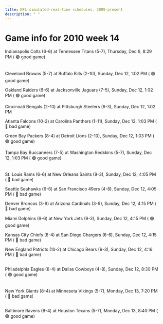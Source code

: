```yaml
---
title: NFL simulated-real-time schedules, 2009-present
description: " "
---
```


# Game info for 2010 week 14

Indianapolis Colts (6-6) at Tennessee Titans (5-7), Thursday, Dec 9, 8:29 PM (	:green_circle: good game)

<br/>Cleveland Browns (5-7) at Buffalo Bills (2-10), Sunday, Dec 12, 1:02 PM (	:green_circle: good game)

Oakland Raiders (6-6) at Jacksonville Jaguars (7-5), Sunday, Dec 12, 1:02 PM (	:green_circle: good game)

Cincinnati Bengals (2-10) at Pittsburgh Steelers (9-3), Sunday, Dec 12, 1:02 PM

Atlanta Falcons (10-2) at Carolina Panthers (1-11), Sunday, Dec 12, 1:03 PM (	:red_circle: bad game)

Green Bay Packers (8-4) at Detroit Lions (2-10), Sunday, Dec 12, 1:03 PM (	:green_circle: good game)

Tampa Bay Buccaneers (7-5) at Washington Redskins (5-7), Sunday, Dec 12, 1:03 PM (	:green_circle: good game)

<br/>St. Louis Rams (6-6) at New Orleans Saints (9-3), Sunday, Dec 12, 4:05 PM (	:red_circle: bad game)

Seattle Seahawks (6-6) at San Francisco 49ers (4-8), Sunday, Dec 12, 4:05 PM (	:red_circle: bad game)

Denver Broncos (3-9) at Arizona Cardinals (3-9), Sunday, Dec 12, 4:15 PM (	:red_circle: bad game)

Miami Dolphins (6-6) at New York Jets (9-3), Sunday, Dec 12, 4:15 PM (	:green_circle: good game)

Kansas City Chiefs (8-4) at San Diego Chargers (6-6), Sunday, Dec 12, 4:15 PM (	:red_circle: bad game)

New England Patriots (10-2) at Chicago Bears (9-3), Sunday, Dec 12, 4:16 PM (	:red_circle: bad game)

<br/>Philadelphia Eagles (8-4) at Dallas Cowboys (4-8), Sunday, Dec 12, 8:30 PM (	:green_circle: good game)

<br/>New York Giants (8-4) at Minnesota Vikings (5-7), Monday, Dec 13, 7:20 PM (	:red_circle: bad game)

<br/>Baltimore Ravens (8-4) at Houston Texans (5-7), Monday, Dec 13, 8:40 PM (	:green_circle: good game)

